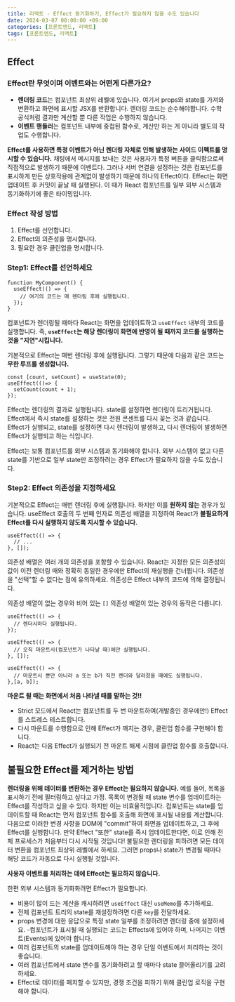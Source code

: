 ```yaml
---
title: 리액트 - Effect 동기화하기, Effect가 필요하지 않을 수도 있습니다
date: 2024-03-07 00:00:00 +09:00
categories: [프론트엔드, 리액트]
tags: [프론트엔드, 리액트]
---
```


## Effect

### Effect란 무엇이며 이벤트와는 어떤게 다른가요?

- **렌더링 코드**는 컴포넌트 최상위 레벨에 있습니다. 여기서 props와 state를 가져와 변환하고 화면에 표시할 JSX를 반환합니다. 렌더링 코드는 순수해야합니다. 수학 공식처럼 결과만 계산할 뿐 다른 작업은 수행하지 않습니다.
- **이벤트 핸들러**는 컴포넌트 내부에 중첩된 함수로, 계산만 하는 게 아니라 별도의 작업도 수행합니다.

**Effect를 사용하면 특정 이벤트가 아닌 렌더링 자체로 인해 발생하는 사이드 이펙트를 명시할 수 있습니다.** 채팅에서 메시지를 보내는 것은 사용자가 특정 버튼을 클릭함으로써 직접적으로 발생하기 때문에 이벤트다. 그러나 서버 연결을 설정하는 것은 컴포넌트를 표시하게 만든 상호작용에 관계없이 발생하기 때문에 하나의 Effect이다. Effect는 화면 업데이트 후 커밋이 끝날 때 실행된다. 이 때가 React 컴포넌트를 일부 외부 시스템과 동기화하기에 좋은 타이밍입니다.

### Effect 작성 방법

1. Effect를 선언합니다.
2. Effect의 의존성을 명시합니다.
3. 필요한 경우 클린업을 명시합니다.

### Step1: Effect를 선언하세요

```
function MyComponent() {
  useEffect(() => {
    // 여기의 코드는 매 렌더링 후에 실행됩니다.
  });
}
```

컴포넌트가 렌더링될 때마다 React는 화면을 업데이트하고 `useEffect` 내부의 코드를 실행합니다. 즉, **`useEffect`는 해당 렌더링이 화면에 반영이 될 때까지 코드를 실행하는 것을 "지연"시킵니다.**

기본적으로 Effect는 매번 렌더링 후에 실행됩니다. 그렇기 때문에 다음과 같은 코드는 **무한 루프를 생성합니다.**

```
const [count, setCount] = useState(0);
useEffect(()=> {
  setCount(count + 1);
});
```

Effect는 렌더링의 결과로 실행됩니다. state를 설정하면 렌더링이 트리거됩니다. Effect에서 즉시 state를 설정하는 것은 전원 콘센트를 다시 꽂는 것과 같습니다. Effect가 실행되고, state를 설정하면 다시 렌더링이 발생하고, 다시 렌더링이 발생하면 Effect가 실행되고 하는 식입니다.

Effect는 보통 컴포넌트를 외부 시스템과 동기화해야 합니다. 외부 시스템이 없고 다른 state를 기반으로 일부 state만 조정하려는 경우 Effect가 필요하지 않을 수도 있습니다.

### Step2: Effect 의존성을 지정하세요

기본적으로 Effect는 매번 렌더링 후에 실행됩니다. 하지만 이를 **원하지 않는** 경우가 있습니다.
useEffect 호출의 두 번째 인자로 의존성 배열을 지정하여 React가 **불필요하게 Effect를 다시 실행하지 않도록 지시할 수 있습니다.**

```
useEffect(() => {
  // ...
}, []);
```

의존성 배열은 여러 개의 의존성을 포함할 수 있습니다. React는 지정한 모든 의존성의 값이 이전 렌더링 때와 정확히 동일한 경우에만 Effect의 재실행을 건너뜁니다.
의존성을 "선택"할 수 없다는 점에 유의하세요. 의존성은 Effect 내부의 코드에 의해 결정됩니다.

의존성 배열이 없는 경우와 비어 있는 `[]` 의존성 배열이 있는 경우의 동작은 다릅니다.

```
useEffect(() => {
  // 렌더시마다 실행됩니다.
});

useEffect(() => {
  // 오직 마운트시(컴포넌트가 나타날 때)에만 실행됩니다.
}, []);

useEffect(() => {
  // 마운트시 뿐만 아니라 a 또는 b가 직전 렌더와 달라졌을 때에도 실행됩니다.
},[a, b]);
```

**마운트 될 때는 화면에서 처음 나타낼 때를 말하는 것!!**

- Strict 모드에서 React는 컴포넌트를 두 번 마운트하여(개발중인 경우에만!) Effect를 스트레스 테스트합니다.
- 다시 마운트를 수행함으로 인해 Effect가 깨지는 경우, 클린업 함수를 구현해야 합니다.
- React는 다음 Effect가 실행되기 전 마운트 해제 시점에 클린업 함수를 호출합니다.

## 불필요한 Effect를 제거하는 방법

**렌더링을 위해 데이터를 변환하는 경우 Effect는 필요하지 않습니다.** 예를 들어, 목록을 표시하기 전에 필터링하고 싶다고 가정. 목록이 변경될 때 state 변수를 업데이트하는 Effect를 작성하고 싶을 수 있다. 하지만 이는 비효율적입니다. 컴포넌트는 state를 업데이트할 때 React는 먼저 컴포넌트 함수를 호출해 화면에 표시될 내용를 계산합니다. 다음으로 이러한 변경 사항을 DOM에 "commit"하여 화면을 업데이트하고, 그 후에 Effect를 실행합니다. 만약 Effect "또한" state를 즉시 업데이트한다면, 이로 인해 전체 프로세스가 처음부터 다시 시작될 것입니다! 불필요한 렌더링을 피하려면 모든 데이터 변환을 컴포넌트 최상위 레벨에서 하세요. 그러면 props나 state가 변경될 때마다 해당 코드가 자동으로 다시 실행될 것입니다.

**사용자 이벤트를 처리하는 데에 Effect는 필요하지 않습니다.**

한편 외부 시스템과 동기화화려면 Effect가 필요합니다.

- 비용이 많이 드는 계산을 캐시하려면 `useEffect` 대신 `useMemo`를 추가하세요.
- 전체 컴포넌트 트리의 state를 재설정하려면 다른 `key`를 전달하세요.
- props 변경에 대한 응답으로 특정 state 일부를 조정하려면 렌더링 중에 설정하세요. -컴포넌트가 표시될 때 실행되는 코드는 Effects에 있어야 하며, 나머지는 이벤트(Events)에 있어야 합니다.
- 여러 컴포넌트의 state를 업데이트해야 하는 경우 단일 이벤트에서 처리하는 것이 좋습니다.
- 여러 컴포넌트에서 state 변수를 동기화하려고 할 때마다 state 끌어올리기를 고려하세요.
- Effect로 데이터를 페치할 수 있지만, 경쟁 조건을 피하기 위해 클린업 로직을 구현해야 합니다.
